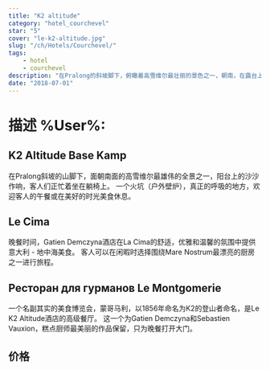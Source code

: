 ```yaml
---
title: "K2 altitude"
category: "hotel_courchevel"
star: "5"
cover: "le-k2-altitude.jpg"
slug: "/ch/Hotels/Courchevel/"
tags:
    - hotel
    - courchevel
description: "在Pralong的斜坡脚下，俯瞰着高雪维尔最壮丽的景色之一，朝南，在露台上沙沙作响的客人匆匆忙忙地躺在太阳椅上的谈话。 火坑（开放式壁炉）是一个真正的呼吸之地，欢迎客人在一天中的美好时光享用午餐或精美的假期. "
date: "2018-07-01"
--- 
```


# 描述 %User%:

## K2 Altitude Base Kamp
在Pralong斜坡的山脚下，面朝南面的高雪维尔最雄伟的全景之一，阳台上的沙沙作响，客人们正忙着坐在躺椅上。 一个火坑（户外壁炉），真正的呼吸的地方，欢迎客人的午餐或在美好的时光美食休息。

## Le Cima
晚餐时间，Gatien Demczyna酒店在La Cima的舒适，优雅和温馨的氛围中提供意大利 - 地中海美食。 客人可以在闲暇时选择围绕Mare Nostrum最漂亮的厨房之一进行旅程。

## Ресторан для гурманов Le Montgomerie
一个名副其实的美食博览会，蒙哥马利，以1856年命名为K2的登山者命名，是Le K2 Altitude酒店的高级餐厅。 这一个为Gatien Demczyna和Sebastien Vauxion，糕点厨师最美丽的作品保留，只为晚餐打开大门。

## 价格
